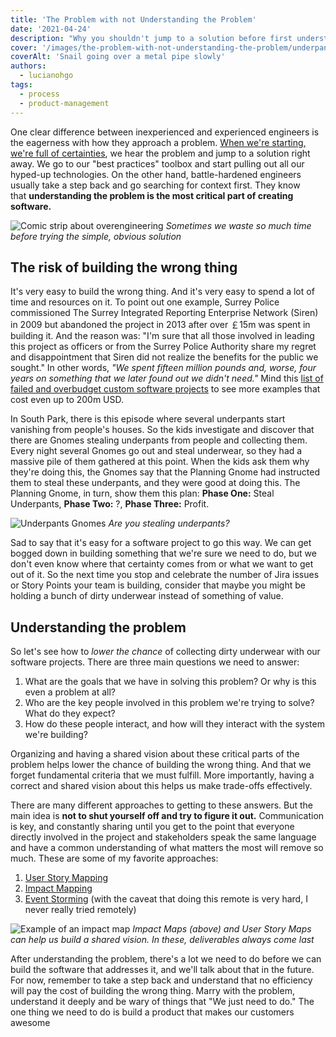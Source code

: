 ```yaml
---
title: 'The Problem with not Understanding the Problem'
date: '2021-04-24'
description: "Why you shouldn't jump to a solution before first understanding and building a shared vision of the problem. And how to do it :)"
cover: '/images/the-problem-with-not-understanding-the-problem/underpants-gnomes.jpeg'
coverAlt: 'Snail going over a metal pipe slowly'
authors:
  - lucianohgo
tags:
  - process
  - product-management
---
```


One clear difference between inexperienced and experienced engineers is the eagerness with how they approach a problem. [When we're starting, we're full of certainties](/posts/curiosity-and-confidence), we hear the problem and jump to a solution right away. We go to our "best practices" toolbox and start pulling out all our hyped-up technologies. On the other hand, battle-hardened engineers usually take a step back and go searching for context first. They know that **understanding the problem is the most critical part of creating software.**

![Comic strip about overengineering](/images/the-problem-with-not-understanding-the-problem/im-an-idiot.png)
*Sometimes we waste so much time before trying the simple, obvious solution*

## The risk of building the wrong thing

It's very easy to build the wrong thing. And it's very easy to spend a lot of time and resources on it. To point out one example, Surrey Police commissioned The Surrey Integrated Reporting Enterprise Network (Siren) in 2009 but abandoned the project in 2013 after over ￡15m was spent in building it. And the reason was: "I'm sure that all those involved in leading this project as officers or from the Surrey Police Authority share my regret and disappointment that Siren did not realize the benefits for the public we sought." In other words, *"We spent fifteen million pounds and, worse, four years on something that we later found out we didn't need."* Mind this [list of failed and overbudget custom software projects](http://usd/) to see more examples that cost even up to 200m USD.

In South Park, there is this episode where several underpants start vanishing from people's houses. So the kids investigate and discover that there are Gnomes stealing underpants from people and collecting them. Every night several Gnomes go out and steal underwear, so they had a massive pile of them gathered at this point. When the kids ask them why they're doing this, the Gnomes say that the Planning Gnome had instructed them to steal these underpants, and they were good at doing this. The Planning Gnome, in turn, show them this plan: **Phase One:** Steal Underpants, **Phase Two:** ?, **Phase Three:** Profit.

![Underpants Gnomes](/images/the-problem-with-not-understanding-the-problem/underpants-gnomes.jpeg)
*Are you stealing underpants?*

Sad to say that it's easy for a software project to go this way. We can get bogged down in building something that we're sure we need to do, but we don't even know where that certainty comes from or what we want to get out of it. So the next time you stop and celebrate the number of Jira issues or Story Points your team is building, consider that maybe you might be holding a bunch of dirty underwear instead of something of value.

## Understanding the problem

So let's see how to *lower the chance* of collecting dirty underwear with our software projects. There are three main questions we need to answer:

1. What are the goals that we have in solving this problem? Or why is this even a problem at all?
2. Who are the key people involved in this problem we're trying to solve? What do they expect?
3. How do these people interact, and how will they interact with the system we're building?

Organizing and having a shared vision about these critical parts of the problem helps lower the chance of building the wrong thing. And that we forget fundamental criteria that we must fulfill. More importantly, having a correct and shared vision about this helps us make trade-offs effectively.

There are many different approaches to getting to these answers. But the main idea is **not to shut yourself off and try to figure it out.** Communication is key, and constantly sharing until you get to the point that everyone directly involved in the project and stakeholders speak the same language and have a common understanding of what matters the most will remove so much. These are some of my favorite approaches:

1. [User Story Mapping](https://www.thoughtworks.com/insights/blog/story-mapping-visual-way-building-product-backlog)
2. [Impact Mapping](https://www.impactmapping.org/intro-resources.html)
3. [Event Storming](https://www.eventstorming.com/) (with the caveat that doing this remote is very hard, I never really tried remotely)

![Example of an impact map](/images/the-problem-with-not-understanding-the-problem/impact-mapping.png)
*Impact Maps (above) and User Story Maps can help us build a shared vision. In these, deliverables always come last*

After understanding the problem, there's a lot we need to do before we can build the software that addresses it, and we'll talk about that in the future. For now, remember to take a step back and understand that no efficiency will pay the cost of building the wrong thing. Marry with the problem, understand it deeply and be wary of things that "We just need to do." The one thing we need to do is build a product that makes our customers awesome
